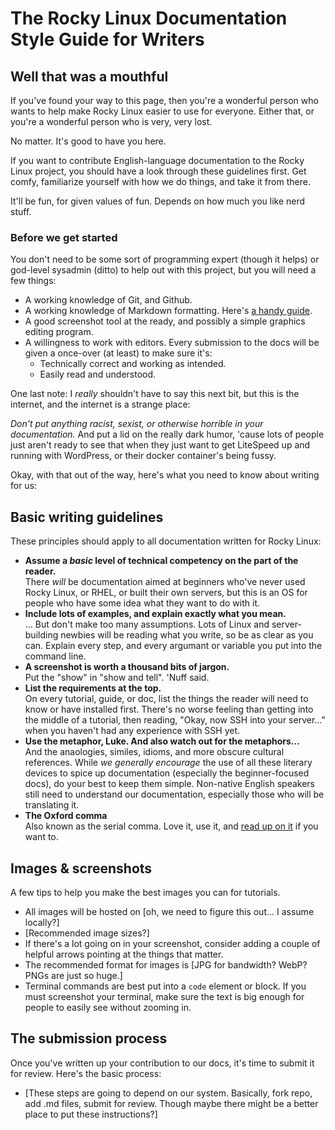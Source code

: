 # The Rocky Linux Documentation Style Guide for Writers

## Well that was a mouthful

If you've found your way to this page, then you're a wonderful person who wants to help make Rocky Linux easier to use for everyone. Either that, or you're a wonderful person who is very, very lost.

No matter. It's good to have you here.

If you want to contribute English-language documentation to the Rocky Linux project, you should have a look through these guidelines first. Get comfy, familiarize yourself with how we do things, and take it from there. 

It'll be fun, for given values of fun. Depends on how much you like nerd stuff.

### Before we get started

You don't need to be some sort of programming expert (though it helps) or god-level sysadmin (ditto) to help out with this project, but you will need a few things:

* A working knowledge of Git, and Github.
* A working knowledge of Markdown formatting. Here's [a handy guide](https://guides.github.com/features/mastering-markdown/).
* A good screenshot tool at the ready, and possibly a simple graphics editing program.
* A willingness to work with editors. Every submission to the docs will be given a once-over (at least) to make sure it's:
    * Technically correct and working as intended.
    * Easily read and understood.

One last note: I *really* shouldn't have to say this next bit, but this is the internet, and the internet is a strange place: 

*Don't put anything racist, sexist, or otherwise horrible in your documentation.* And put a lid on the really dark humor, 'cause lots of people just aren't ready to see that when they just want to get LiteSpeed up and running with WordPress, or their docker container's being fussy.

Okay, with that out of the way, here's what you need to know about writing for us:

## Basic writing guidelines

These principles should apply to all documentation written for Rocky Linux:

* **Assume a *basic* level of technical competency on the part of the reader.**  
There *will* be documentation aimed at beginners who've never used Rocky Linux, or RHEL, or built their own servers, but this is an OS for people who have some idea what they want to do with it.
*  **Include lots of examples, and explain exactly what you mean.**  
... But don't make too many assumptions. Lots of Linux and server-building newbies will be reading what you write, so be as clear as you can. Explain every step, and every argumant or variable you put into the command line.
* **A screenshot is worth a thousand bits of jargon.**  
Put the "show" in "show and tell". 'Nuff said.
* **List the requirements at the top.**  
On every tutorial, guide, or doc, list the things the reader will need to know or have installed first. There's no worse feeling than getting into the middle of a tutorial, then reading, "Okay, now SSH into your server..." when you haven't had any experience with SSH yet.
* **Use the metaphor, Luke. And also watch out for the metaphors...**  
And the anaologies, similes, idioms, and more obscure cultural references. While *we generally encourage* the use of all these literary devices to spice up documentation (especially the beginner-focused docs), do your best to keep them simple. Non-native English speakers still need to understand our documentation, especially those who will be translating it.
* **The Oxford comma**  
Also known as the serial comma. Love it, use it, and [read up on it](https://en.wikipedia.org/wiki/Serial_comma) if you want to.


## Images & screenshots
A few tips to help you make the best images you can for tutorials.

* All images will be hosted on [oh, we need to figure this out... I assume locally?]
* [Recommended image sizes?]
* If there's a lot going on in your screenshot, consider adding a couple of helpful arrows pointing at the things that matter.
* The recommended format for images is [JPG for bandwidth? WebP? PNGs are just so huge.]
* Terminal commands are best put into a `code` element or block. If you must screenshot your terminal, make sure the text is big enough for people to easily see without zooming in.


## The submission process

Once you've written up your contribution to our docs, it's time to submit it for review. Here's the basic process:

* [These steps are going to depend on our system. Basically, fork repo, add .md files, submit for review. Though maybe there might be a better place to put these instructions?]